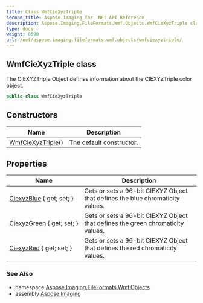 ```yaml
---
title: Class WmfCieXyzTriple
second_title: Aspose.Imaging for .NET API Reference
description: Aspose.Imaging.FileFormats.Wmf.Objects.WmfCieXyzTriple class. The CIEXYZTriple Object defines information about the CIEXYZTriple color object
type: docs
weight: 8590
url: /net/aspose.imaging.fileformats.wmf.objects/wmfciexyztriple/
---
```

## WmfCieXyzTriple class

The CIEXYZTriple Object defines information about the CIEXYZTriple color object.

```csharp
public class WmfCieXyzTriple
```

## Constructors

| Name | Description |
| --- | --- |
| [WmfCieXyzTriple](wmfciexyztriple/)() | The default constructor. |

## Properties

| Name | Description |
| --- | --- |
| [CiexyzBlue](../../aspose.imaging.fileformats.wmf.objects/wmfciexyztriple/ciexyzblue/) { get; set; } | Gets or sets a 96-bit CIEXYZ Object that defines the blue chromaticity values. |
| [CiexyzGreen](../../aspose.imaging.fileformats.wmf.objects/wmfciexyztriple/ciexyzgreen/) { get; set; } | Gets or sets a 96-bit CIEXYZ Object that defines the green chromaticity values. |
| [CiexyzRed](../../aspose.imaging.fileformats.wmf.objects/wmfciexyztriple/ciexyzred/) { get; set; } | Gets or sets a 96-bit CIEXYZ Object that defines the red chromaticity values. |

### See Also

* namespace [Aspose.Imaging.FileFormats.Wmf.Objects](../../aspose.imaging.fileformats.wmf.objects/)
* assembly [Aspose.Imaging](../../)


